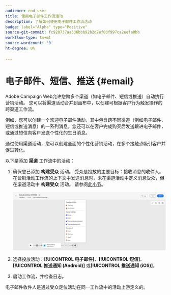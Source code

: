```yaml
---
audience: end-user
title: 使用电子邮件工作流活动
description: 了解如何使用电子邮件工作流活动
badge: label="Alpha" type="Positive"
source-git-commit: fc920737aa336bbb92b2d2ef03f997ca2eefa0bb
workflow-type: tm+mt
source-wordcount: '0'
ht-degree: 0%

---
```



# 电子邮件、短信、推送 {#email}

Adobe Campaign Web允许您跨多个渠道（如电子邮件、短信或推送）自动执行营销活动。 您可以将渠道活动合并到画布中，以创建可根据客户行为触发操作的跨渠道工作流。

例如，您可以创建一个欢迎电子邮件活动，其中包含跨不同渠道（例如电子邮件、短信或推送消息）的一系列消息。您还可以在客户完成购买后发送跟进电子邮件，或通过短信向客户发送个性化的生日消息。

通过使用渠道活动，您可以创建全面的个性化营销活动，在多个接触点吸引客户并促进转化。

以下是添加 **渠道** 工作流中的活动：

1. 确保您已添加 **构建受众** 活动。 受众是投放的主要目标：接收消息的收件人。 在营销活动工作流的上下文中发送消息时，未在渠道活动中定义消息受众，但在渠道活动中 **构建受众** 活动。 请参阅[此小节](build-audience.md)。

   ![](../../msg/assets/add-delivery-in-wf.png)

1. 选择投放活动：**[!UICONTROL 电子邮件]**、**[!UICONTROL 短信]**、**[!UICONTROL 推送通知 (Android)]** 或&#x200B;**[!UICONTROL 推送通知 (iOS)]**。

1. 启动工作流，并检查日志。






<!--
description, which use case you can perform (common other activities that you can link before of after the activity)

how to add and configure the activity

example of a configured activity within a workflow
The Email delivery activity allows you to configure the sending an email in a workflow. 

-->



<!-- Scheduled emails available?

This can be a single send email and sent just once, or it can be a recurring email.
* Single send emails are standard emails, sent once.
* Recurring emails allow you to send the same email multiple times to different targets over a defined period. You can aggregate the deliveries per period in order to get reports that correspond to your needs.

When linked to a scheduler, you can define recurring emails.-->

电子邮件收件人是通过受众定位活动在同一工作流中的活动上游定义的。

<!--The message preparation is triggered according to the workflow execution parameters. From the message dashboard, you can select whether to request or not a manual confirmation to send the message (required by default). You can start the workflow manually or place a scheduler activity in the workflow to automate execution.-->
